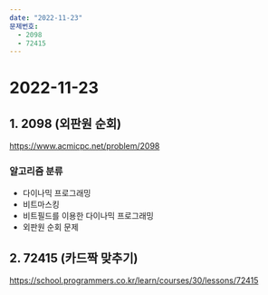 ```yaml
---
date: "2022-11-23"
문제번호:
  - 2098
  - 72415
---
```


# 2022-11-23

## 1. 2098 (외판원 순회)
https://www.acmicpc.net/problem/2098

### 알고리즘 분류
- 다이나믹 프로그래밍
- 비트마스킹
- 비트필드를 이용한 다이나믹 프로그래밍
- 외판원 순회 문제

## 2. 72415 (카드짝 맞추기)
https://school.programmers.co.kr/learn/courses/30/lessons/72415

